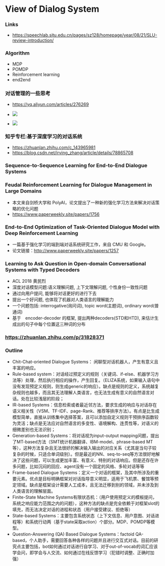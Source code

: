 # View of Dialog System

### Links

+ https://speechlab.sjtu.edu.cn/pages/sz128/homepage/year/08/21/SLU-review-introduction/

### Algorithm

+ MDP 
+ POMDP
+ Reinforcement learning
+ end2end

### 对话管理的一些思考

+ https://yq.aliyun.com/articles/276269
+ ![](http://ata2-img.cn-hangzhou.img-pub.aliyun-inc.com/fd3925caf61526910ed7145058a05635.png)

+ ![](http://ata2-img.cn-hangzhou.img-pub.aliyun-inc.com/fd3925caf61526910ed7145058a05635.png)

### 知乎专栏:基于深度学习的对话系统

+ https://zhuanlan.zhihu.com/c_143965981
+ https://blog.csdn.net/irving_zhang/article/details/78865708

### Sequence-to-Sequence Learning for End-to-End Dialogue Systems

### Feudal Reinforcement Learning for Dialogue Management in Large Domains
- 本文来自剑桥大学和 PolyAI，论文提出了一种新的强化学习方法来解决对话策略的优化问题
- https://www.paperweekly.site/papers/1756

### End-to-End Optimization of Task-Oriented Dialogue Model with Deep Reinforcement Learning
- 一篇基于强化学习的端到端对话系统研究工作，来自 CMU 和 Google。
- 论文链接：http://www.paperweekly.site/papers/1257

### Learning to Ask Question in Open-domain Conversational Systems with Typed Decoders
+ ACL 2018 黄民烈
+ 深度对话模型问题:语义理解问题, 上下文理解问题, 个性身份一致性问题
+ 通过向用户提问, 能够将对话更好的进行下去
+ 提出一个好问题, 也体现了机器对人类语言的理解能力
+ 一个问题包括: interrogative(询问词), topic word(主题词), ordinary word(普通词)
+ 基于　encoder-decoder 的框架, 提出两种decoders(STD和HTD), 来估计生成出的句子中每个位置这三种词的分布

### https://zhuanlan.zhihu.com/p/31828371
### Outline
+ Chit-Chat-oriented Dialogue Systems： 闲聊型对话机器人，产生有意义且丰富的响应。
+ Rule-based system：对话经过预定义的规则（关键词、if-else、机器学习方法等）处理，然后执行相应的操作，产生回复。（ELIZA系统，如果输入语句中没有发现预定义规则，则生成generic的响应）。缺点是规则的定义，系统越复杂规则也越多，而且其无法理解人类语言，也无法生成有意义的自然语言对话。处在比较浅层的阶段；
+ IR-based Systems：信息检索或者最近邻方法，要求生成的响应与对话存在语义相关性（VSM、TF-IDF、page-Rank、推荐等排序方法）。有点是比生成模型简单，直接从训练集中选择答案，且可以添加自定义规则干预排序函数较为灵活；缺点是无法应对自然语言的多变性、语境解构、连贯性等，对语义的细微差别也无法识别；
+ Generation-based Systems：将对话视为input-output mapping问题，提出了MT-based方法（SMT统计机器翻译、IBM-model、phrase-based MT等），这种方法复杂且无法很好的解决输入输出的对应关系（尤其是当句子较复杂的时候，只适合单词级别）。但是最近的NN、seq-to-seq等方法很好地解决了这些问题，可以生成更加丰富、有意义、特别的对话响应。但是还存在许多问题，比如沉闷的回应、agent没有一个固定的风格、多轮对话等等
+ Frame-based Dialogue Systems：定义一个对话的框架，及其中所涉及的重要元素。优点是目标明确框架对对话指导意义明显，适用于飞机票、餐馆等预定领域。缺点是框架设计需要人工成本，且无法迁移到别的领域，并未涉及到人类语言的理解层面。
+ Finite-State Machine Systems有限状态机：（用户使用预定义的模板提问，系统之响应能力范围之内的问题），这种方法的缺点是完全依赖于对框架slot的填充，而无法决定对话的进程和状态（用户接受建议、拒绝等）
+ State-based Systems：主要包含系统状态（上下文信息、用户意图、对话进程等）和系统行动两（基于state采取action）个部分。MDP、POMDP等模型。
+ Question-Answering (QA) Based Dialogue Systems：factoid QA-based，个人助手，需要回答各种各样的问题并且进行交互式对话。目前的研究点主要包括，bot如何通过对话进行自学习、对于out-of-vocab的词汇应该学会问，即学会与人交流、如何通过在线反馈学习（犯错时调整、正确时加强）